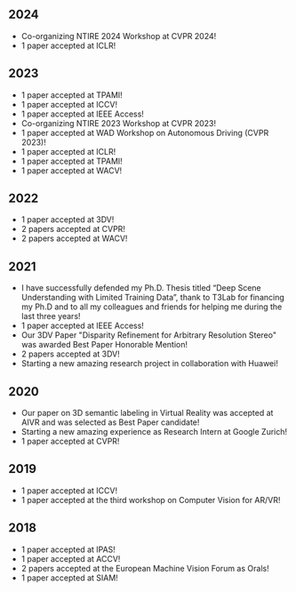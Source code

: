 ## 2024

* Co-organizing NTIRE 2024 Workshop at CVPR 2024!
* 1 paper accepted at ICLR!

## 2023

* 1 paper accepted at TPAMI!
* 1 paper accepted at ICCV!
* 1 paper accepted at IEEE Access!
* Co-organizing NTIRE 2023 Workshop at CVPR 2023!
* 1 paper accepted at WAD Workshop on Autonomous Driving (CVPR 2023)!
* 1 paper accepted at ICLR!
* 1 paper accepted at TPAMI!
* 1 paper accepted at WACV!

## 2022

* 1 paper accepted at 3DV!
* 2 papers accepted at CVPR!
* 2 papers accepted at WACV!

## 2021

* I have successfully defended my Ph.D. Thesis titled “Deep Scene Understanding with Limited Training Data”, thank to T3Lab for financing my Ph.D and to all my colleagues and friends for helping me during the last three years!
* 1 paper accepted at IEEE Access!
* Our 3DV Paper "Disparity Refinement for Arbitrary Resolution Stereo" was awarded Best Paper Honorable Mention!
* 2 papers accepted at 3DV!
* Starting a new amazing research project in collaboration with Huawei!

## 2020

* Our paper on 3D semantic labeling in Virtual Reality was accepted at AIVR and was selected as Best Paper candidate!
* Starting a new amazing experience as Research Intern at Google Zurich!
* 1 paper accepted at CVPR!

## 2019

* 1 paper accepted at ICCV!
* 1 paper accepted at the third workshop on Computer Vision for AR/VR!

## 2018

* 1 paper accepted at IPAS!
* 1 paper accepted at ACCV!
* 2 papers accepted at the European Machine Vision Forum as Orals!
* 1 paper accepted at SIAM!